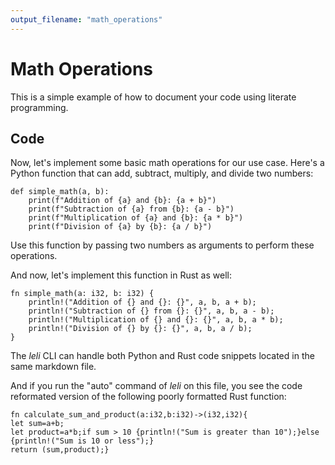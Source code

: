 ```yaml
---
output_filename: "math_operations"
---
```


# Math Operations

This is a simple example of how to document your code using literate programming.

## Code

Now, let's implement some basic math operations for our use case. Here's a Python function that can add, subtract, multiply, and divide two numbers:

```{.python .cb-code}
def simple_math(a, b):
    print(f"Addition of {a} and {b}: {a + b}")
    print(f"Subtraction of {a} from {b}: {a - b}")
    print(f"Multiplication of {a} and {b}: {a * b}")
    print(f"Division of {a} by {b}: {a / b}")
```

Use this function by passing two numbers as arguments to perform these operations.

And now, let's implement this function in Rust as well:

```{.rust .cb-code}
fn simple_math(a: i32, b: i32) {
    println!("Addition of {} and {}: {}", a, b, a + b);
    println!("Subtraction of {} from {}: {}", a, b, a - b);
    println!("Multiplication of {} and {}: {}", a, b, a * b);
    println!("Division of {} by {}: {}", a, b, a / b);
}
```

The *leli* CLI can handle both Python and Rust code snippets located in the same markdown file.

And if you run the "auto" command of *leli* on this file, you see the code reformated version of the following poorly formatted Rust function:

```{.rust .cb-code}
fn calculate_sum_and_product(a:i32,b:i32)->(i32,i32){
let sum=a+b;
let product=a*b;if sum > 10 {println!("Sum is greater than 10");}else {println!("Sum is 10 or less");}
return (sum,product);}
```
